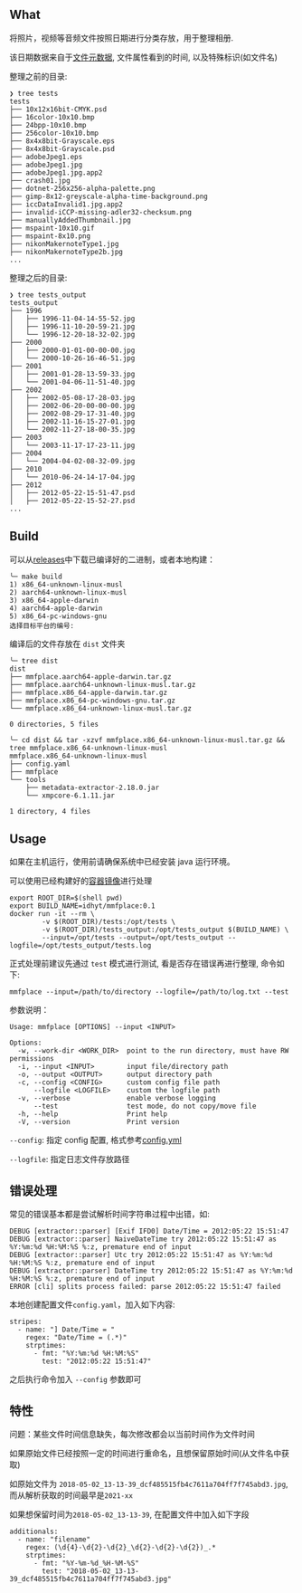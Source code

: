 ## What

将照片，视频等音频文件按照日期进行分类存放，用于整理相册.

该日期数据来自于[文件元数据](https://github.com/drewnoakes/metadata-extractor), 文件属性看到的时间, 以及特殊标识(如文件名)

整理之前的目录:

```
❯ tree tests
tests
├── 10x12x16bit-CMYK.psd
├── 16color-10x10.bmp
├── 24bpp-10x10.bmp
├── 256color-10x10.bmp
├── 8x4x8bit-Grayscale.eps
├── 8x4x8bit-Grayscale.psd
├── adobeJpeg1.eps
├── adobeJpeg1.jpg
├── adobeJpeg1.jpg.app2
├── crash01.jpg
├── dotnet-256x256-alpha-palette.png
├── gimp-8x12-greyscale-alpha-time-background.png
├── iccDataInvalid1.jpg.app2
├── invalid-iCCP-missing-adler32-checksum.png
├── manuallyAddedThumbnail.jpg
├── mspaint-10x10.gif
├── mspaint-8x10.png
├── nikonMakernoteType1.jpg
├── nikonMakernoteType2b.jpg
...

```

整理之后的目录:

```
❯ tree tests_output
tests_output
├── 1996
│   ├── 1996-11-04-14-55-52.jpg
│   ├── 1996-11-10-20-59-21.jpg
│   └── 1996-12-20-18-32-02.jpg
├── 2000
│   ├── 2000-01-01-00-00-00.jpg
│   └── 2000-10-26-16-46-51.jpg
├── 2001
│   ├── 2001-01-28-13-59-33.jpg
│   └── 2001-04-06-11-51-40.jpg
├── 2002
│   ├── 2002-05-08-17-28-03.jpg
│   ├── 2002-06-20-00-00-00.jpg
│   ├── 2002-08-29-17-31-40.jpg
│   ├── 2002-11-16-15-27-01.jpg
│   └── 2002-11-27-18-00-35.jpg
├── 2003
│   └── 2003-11-17-17-23-11.jpg
├── 2004
│   └── 2004-04-02-08-32-09.jpg
├── 2010
│   └── 2010-06-24-14-17-04.jpg
├── 2012
│   ├── 2012-05-22-15-51-47.psd
│   ├── 2012-05-22-15-52-27.psd
...

```

## Build

可以从[releases](https://github.com/idhyt/mmfplace/releases)中下载已编译好的二进制，或者本地构建：

```
╰─ make build
1) x86_64-unknown-linux-musl
2) aarch64-unknown-linux-musl
3) x86_64-apple-darwin
4) aarch64-apple-darwin
5) x86_64-pc-windows-gnu
选择目标平台的编号:
```

编译后的文件存放在 `dist` 文件夹

```
╰─ tree dist
dist
├── mmfplace.aarch64-apple-darwin.tar.gz
├── mmfplace.aarch64-unknown-linux-musl.tar.gz
├── mmfplace.x86_64-apple-darwin.tar.gz
├── mmfplace.x86_64-pc-windows-gnu.tar.gz
└── mmfplace.x86_64-unknown-linux-musl.tar.gz

0 directories, 5 files

╰─ cd dist && tar -xzvf mmfplace.x86_64-unknown-linux-musl.tar.gz && tree mmfplace.x86_64-unknown-linux-musl
mmfplace.x86_64-unknown-linux-musl
├── config.yaml
├── mmfplace
└── tools
    ├── metadata-extractor-2.18.0.jar
    └── xmpcore-6.1.11.jar

1 directory, 4 files
```

## Usage

如果在主机运行，使用前请确保系统中已经安装 java 运行环境。

可以使用已经构建好的[容器镜像](https://hub.docker.com/r/idhyt/mmfplace)进行处理

```shell
export ROOT_DIR=$(shell pwd)
export BUILD_NAME=idhyt/mmfplace:0.1
docker run -it --rm \
        -v $(ROOT_DIR)/tests:/opt/tests \
        -v $(ROOT_DIR)/tests_output:/opt/tests_output $(BUILD_NAME) \
        --input=/opt/tests --output=/opt/tests_output --logfile=/opt/tests_output/tests.log
```

正式处理前建议先通过 `test` 模式进行测试, 看是否存在错误再进行整理, 命令如下:

```shell
mmfplace --input=/path/to/directory --logfile=/path/to/log.txt --test
```

参数说明：

```
Usage: mmfplace [OPTIONS] --input <INPUT>

Options:
  -w, --work-dir <WORK_DIR>  point to the run directory, must have RW permissions
  -i, --input <INPUT>        input file/directory path
  -o, --output <OUTPUT>      output directory path
  -c, --config <CONFIG>      custom config file path
      --logfile <LOGFILE>    custom the logfile path
  -v, --verbose              enable verbose logging
      --test                 test mode, do not copy/move file
  -h, --help                 Print help
  -V, --version              Print version
```

`--config`: 指定 config 配置, 格式参考[config.yml](./builder/config/src/default.yaml)

`--logfile`: 指定日志文件存放路径

## 错误处理

常见的错误基本都是尝试解析时间字符串过程中出错，如:

```
DEBUG [extractor::parser] [Exif IFD0] Date/Time = 2012:05:22 15:51:47
DEBUG [extractor::parser] NaiveDateTime try 2012:05:22 15:51:47 as %Y:%m:%d %H:%M:%S %:z, premature end of input
DEBUG [extractor::parser] Utc try 2012:05:22 15:51:47 as %Y:%m:%d %H:%M:%S %:z, premature end of input
DEBUG [extractor::parser] DateTime try 2012:05:22 15:51:47 as %Y:%m:%d %H:%M:%S %:z, premature end of input
ERROR [cli] splits process failed: parse 2012:05:22 15:51:47 failed
```

本地创建配置文件`config.yaml`，加入如下内容:

```
stripes:
  - name: "] Date/Time = "
    regex: "Date/Time = (.*)"
    strptimes:
      - fmt: "%Y:%m:%d %H:%M:%S"
        test: "2012:05:22 15:51:47"
```

之后执行命令加入 `--config` 参数即可

## 特性

问题：某些文件时间信息缺失，每次修改都会以当前时间作为文件时间

如果原始文件已经按照一定的时间进行重命名，且想保留原始时间(从文件名中获取)

如原始文件为 `2018-05-02_13-13-39_dcf485515fb4c7611a704ff7f745abd3.jpg`, 而从解析获取的时间最早是`2021-xx`

如果想保留时间为`2018-05-02_13-13-39`, 在配置文件中加入如下字段

```
additionals:
  - name: "filename"
    regex: (\d{4}-\d{2}-\d{2}_\d{2}-\d{2}-\d{2})_.*
    strptimes:
      - fmt: "%Y-%m-%d_%H-%M-%S"
        test: "2018-05-02_13-13-39_dcf485515fb4c7611a704ff7f745abd3.jpg"
```
